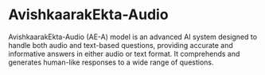 # AvishkaarakEkta-Audio
AvishkaarakEkta-Audio (AE-A) model is an advanced AI system designed to handle both audio and text-based questions, providing accurate and informative answers in either audio or text format. It comprehends and generates human-like responses to a wide range of questions.  
